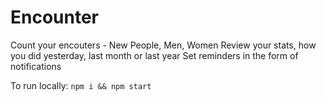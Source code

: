 # Encounter

Count your encouters - New People, Men, Women
Review your stats, how you did yesterday, last month or last year
Set reminders in the form of notifications

To run locally:
`npm i && npm start`